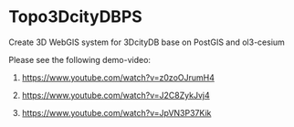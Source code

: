 # Topo3DcityDBPS
Create 3D WebGIS system for 3DcityDB base on PostGIS and ol3-cesium

Please see the following demo-video:

1) https://www.youtube.com/watch?v=z0zoOJrumH4

2) https://www.youtube.com/watch?v=J2C8ZykJvj4

3) https://www.youtube.com/watch?v=JpVN3P37Kik
